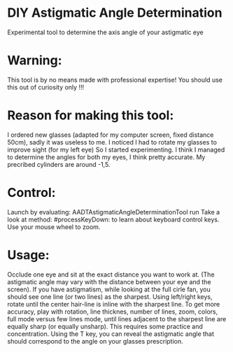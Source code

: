 # DIY Astigmatic Angle Determination
Experimental tool to determine the axis angle of your astigmatic eye
                                                                                                    
# Warning:
This tool is by no means made with professional expertise!
You should use this out of curiosity only !!!

# Reason for making this tool:
I ordered new glasses (adapted for my computer screen, fixed distance 50cm), sadly it was useless to me.
I noticed I had to rotate my glasses to improve sight (for my left eye)
So I started experimenting.
I think I managed to determine the angles for both my eyes, I think pretty accurate.
My precribed cylinders are around -1,5.

# Control:
Launch by evaluating:   AADTAstigmaticAngleDeterminationTool run
Take a look at method: #processKeyDown: to learn about keyboard control keys.
Use your mouse wheel to zoom.

# Usage:
Occlude one eye and sit at the exact distance you want to work at.
(The astigmatic angle may vary with the distance between your eye and the screen).
If you have astigmatism, while looking at the full cirle fan, you should see one line (or two lines) as the sharpest.
Using left/right keys, rotate until the center hair-line is inline with the sharpest line.
To get more accuracy, play with rotation, line thicknes, number of lines, zoom, colors, full mode versus few lines mode,
until lines adjacent to the sharpest line are equally sharp (or equally unsharp).
This requires some practice and concentration.
Using the T key, you can reveal the astigmatic angle that should correspond to the angle on your glasses prescription.
